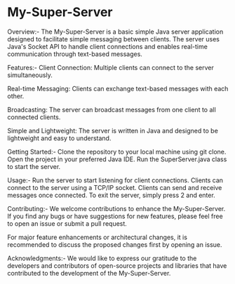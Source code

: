 # My-Super-Server
Overview:-
The My-Super-Server is a basic simple Java server application designed to facilitate simple messaging between clients.
The server uses Java's Socket API to handle client connections and enables real-time communication through text-based messages.


Features:-
Client Connection: Multiple clients can connect to the server simultaneously.

Real-time Messaging: Clients can exchange text-based messages with each other.

Broadcasting: The server can broadcast messages from one client to all connected clients.

Simple and Lightweight: The server is written in Java and designed to be lightweight and easy to understand.

Getting Started:-
Clone the repository to your local machine using git clone.
Open the project in your preferred Java IDE.
Run the SuperServer.java class to start the server.

Usage:-
Run the server to start listening for client connections.
Clients can connect to the server using a TCP/IP socket.
Clients can send and receive messages once connected.
To exit the server, simply press 2 and enter.

Contributing:-
We welcome contributions to enhance the My-Super-Server. If you find any bugs or have suggestions for new features, please feel free to open an issue or submit a pull request.

For major feature enhancements or architectural changes, it is recommended to discuss the proposed changes first by opening an issue.


Acknowledgments:-
We would like to express our gratitude to the developers and contributors of open-source projects and libraries that have contributed to the development of the My-Super-Server.
